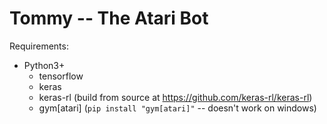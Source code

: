# Tommy -- The Atari Bot

Requirements:
  - Python3+
    * tensorflow
    * keras
    * keras-rl (build from source at https://github.com/keras-rl/keras-rl)
    * gym[atari] (`pip install "gym[atari]"` -- doesn't work on windows)
